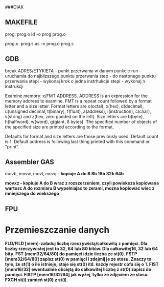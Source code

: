 ###OIAK

## MAKEFILE

prog: prog.o
	ld -o prog prog.o

prog.o: prog.s
	as -o prog.o prog.s

## GDB

break ADRES/ETYKIETA - punkt przerwania w danym punkcie
run - uruchamia do najblizszego punktu przerwania
step - do nastpnego punktu przerwania
stepi - wykonaj krok o jedna instrhukcje
stepi <n> - wykonaj n instrukcji

Examine memory: x/FMT ADDRESS.
ADDRESS is an expression for the memory address to examine.
FMT is a repeat count followed by a format letter and a size letter.
Format letters are 
o(octal), x(hex), d(decimal), u(unsigned decimal, t(binary), f(float), a(address), i(instruction), c(char), s(string) and z(hex, zero padded on the left).
Size letters are b(byte), h(halfword), w(word), g(giant, 8 bytes).
The specified number of objects of the specified size are printed
according to the format.

Defaults for format and size letters are those previously used.
Default count is 1.  Default address is following last thing printed
with this command or "print".

## Assembler GAS

movb, movw, movl, movq <A> <B> - kopiuje A do B
8b    16b   32b   64b

movxz <A> <B> - kopiuje A do B wraz z rozszerzeniem, czyli powieksza kopiowana
wartosc A do rozmiaru B wypelniajac to zerami, mozna kopiowac wiec z mniejszego do wiekszego

## FPU

# Przemieszczanie danych

FLD/FILD [mem]-załaduj liczbę rzeczywistą/całkowitą 
z pamięci. Dla liczby rzeczywistej jest to 32, 64 lub 80 
bitów. Dla całkowitej16, 32 lub 64 bity.
FST [mem32/64/80] do pamięci idzie liczba ze st(0).
FSTP [mem32/64/80] zapisz st(0) w pamięci i zdejmij je ze stosu. Znaczy to tyle, że st(1) o ile istnieje, staje się st(0) itd. każdy rejestr cofa się o 1.
FIST [mem16/32] ewentualnie obciętą do całkowitej 
liczbę z st(0) zapisz do pamięci.
FISTP [mem16/32/64] jak wyżej, tylko ze zdjęciem ze 
stosu.
FXCH st(i) zamień st(0) z st(i).